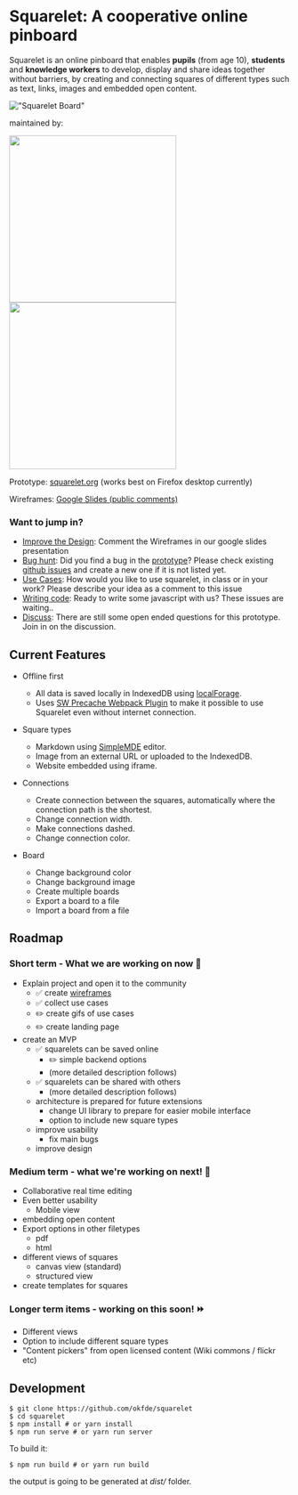 #  Squarelet: A cooperative online pinboard

Squarelet is an online pinboard that enables **pupils** (from age 10), **students** and **knowledge workers** to develop, display and share ideas together without barriers, by creating and connecting squares of different types such as text, links, images and embedded open content.

!["Squarelet Board"](https://edulabs.de/assets/img/static/squarelet.png)

maintained by: 

[<img src="https://okfn.de/files/blog/2021/03/Logo_okfde_black_centered.png" width=300>](https://www.okfn.de)  [<img src="https://edulabs.de/assets/img/static/edulabs-logo.svg" width=300>](https://edulabs.de/)

Prototype: [squarelet.org](https://squarelet.org) (works best on Firefox desktop currently)

Wireframes: [Google Slides (public comments)](https://docs.google.com/presentation/d/1NvHgqwmQuJguAoU0G2bbBaeWv8Zr5yRbvQd_LWUeYW4)

### Want to jump in?
* [Improve the Design](https://docs.google.com/presentation/d/1NvHgqwmQuJguAoU0G2bbBaeWv8Zr5yRbvQd_LWUeYW4): Comment the Wireframes in our google slides presentation
* [Bug hunt](https://github.com/okfde/squarelet/issues/): Did you find a bug in the [prototype](https://squarelet.org)? Please check existing [github issues](https://github.com/okfde/squarelet/issues/) and create a new one if it is not listed yet.
* [Use Cases](): How would you like to use squarelet, in class or in your work? Please describe your idea as a comment to this issue
* [Writing code](https://github.com/okfde/squarelet/labels/development): Ready to write some javascript with us? These issues are waiting..
* [Discuss](https://github.com/okfde/squarelet/labels/question): There are still some open ended questions for this prototype. Join in on the discussion.

## Current Features
 * Offline first
    * All data is saved locally in IndexedDB using [localForage](https://localforage.github.io/localForage/).
    * Uses [SW Precache Webpack Plugin](https://github.com/goldhand/sw-precache-webpack-plugin) to make it possible to use Squarelet even without internet connection.

 * Square types
    * Markdown using [SimpleMDE](https://simplemde.com/) editor.
    * Image from an external URL or uploaded to the IndexedDB.
    * Website embedded using iframe.
  
 * Connections
    * Create connection between the squares, automatically where the connection path is the shortest.
    * Change connection width.
    * Make connections dashed.
    * Change connection color.
 * Board
    * Change background color
    * Change background image
    * Create multiple boards
    * Export a board to a file
    * Import a board from a file

## Roadmap
### Short term - What we are working on now :tada:
* Explain project and open it to the community 
	* :white_check_mark: create [wireframes](https://docs.google.com/presentation/d/1NvHgqwmQuJguAoU0G2bbBaeWv8Zr5yRbvQd_LWUeYW4)
	* :white_check_mark: collect use cases
	* :pencil2: create gifs of use cases
	* :pencil2: create landing page
* create an MVP
	* :white_check_mark: squarelets can be saved online 
	    * :pencil2: simple backend options
		* (more detailed description follows)
	* :white_check_mark: squarelets can be shared with others
		* (more detailed description follows)
	* architecture is prepared for future extensions
		* change UI library to prepare for easier mobile interface
		* option to include new square types
	* improve usability
		*  fix main bugs
	* improve design
	

### Medium term - what we're working on next! :art:
* Collaborative real time editing
* Even better usability
    * Mobile view
* embedding open content
* Export options in other filetypes
    * pdf
    * html
* different views of squares
    * canvas view (standard)
    * structured view
* create templates for squares


### Longer term items - working on this soon! :fast_forward: 
* Different views
* Option to include different square types
* "Content pickers" from open licensed content (Wiki commons / flickr etc)

## Development
 
 ```
 $ git clone https://github.com/okfde/squarelet
 $ cd squarelet
 $ npm install # or yarn install
 $ npm run serve # or yarn run server
 ```
 
 To build it:
 
 ```
 $ npm run build # or yarn run build
 ```
 
 the output is going to be generated at _dist/_ folder.
